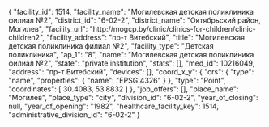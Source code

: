 {
    "facility_id": 1514,
    "facility_name": "Могилевская детская поликлиника филиал №2",
    "district_id": "6-02-2",
    "district_name": "Октябрьский район, Могилев",
    "facility_url": "http:\/\/mogcp.by\/clinic\/clinics-for-children\/clinic-children2",
    "facility_address": "пр-т Витебский",
    "title": "Могилевская детская поликлиника филиал №2",
    "facility_type": "Детская поликлиника",
    "ap_1": "8",
    "name": "Могилевская детская поликлиника филиал №2",
    "state": "private institution",
    "stats": [],
    "med_id": 10216049,
    "address": "пр-т Витебский",
    "devices": [],
    "coord_x_y": {
        "crs": {
            "type": "name",
            "properties": {
                "name": "EPSG:4326"
            }
        },
        "type": "Point",
        "coordinates": [
            30.4083,
            53.8832
        ]
    },
    "job_offers": [],
    "place_name": "Могилев",
    "place_type": "city",
    "division_id": "6-02-2",
    "year_of_closing": null,
    "year_of_opening": "1982",
    "healthcare_facility_key": 1514,
    "administrative_division_id": "6-02-2"
}